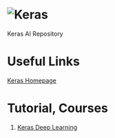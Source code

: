 # ![Keras](https://github.com/ElmarUhl/Keras/assets/157088447/c74162b1-871a-41bd-b2d4-728b4475470b)

Keras AI Repository

# Useful Links
[Keras Homepage](https://keras.io/)

# Tutorial, Courses
1. [Keras Deep Learning](https://www.youtube.com/watch?v=ca2Tx4Bqngo&list=PL39zyvnHdXh8dWhFchbnhaQW617-LT5F-&index=1)
